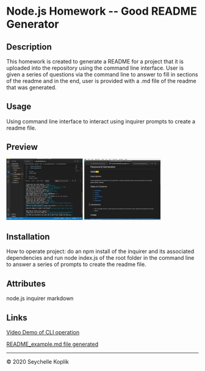 # Node.js Homework -- Good README Generator

## Description
This homework is created to generate a README for a project that it is uploaded into the repository using the command line interface. User is given a series of questions via the command line to answer to fill in sections of the readme and in the end, user is provided with a .md file of the readme that was generated.

## Usage
Using command line interface to interact using inquirer prompts to create a readme file.

## Preview
<img src="cli.png" width="200" alt="ss1" height="160">
<img src="readme_example.png" alt="ss2" width="200" height="160">

## Installation
How to operate project: do an npm install of the inquirer and its associated dependencies and run node index.js of the root folder in the command line to answer a series of prompts to create the readme file.

## Attributes
node.js
inquirer
markdown

## Links
<a href="https://drive.google.com/file/d/1w4ycMWNi6OqlHHDp0D7a5fmXbjicMRyK/view" target=_new>Video Demo of CLI operation</a>

<a href="https://github.com/SeyKoplik/README_Generator/blob/master/Develop/README_example.md" target=_new>README_example.md file generated</a>


--- 
© 2020 Seychelle Koplik